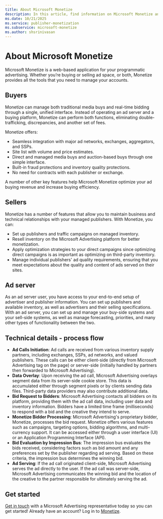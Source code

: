```yaml
---
title: About Microsoft Monetize
description: In this article, find information on Microsoft Monetize and its features along with technical details.
ms.date: 10/21/2025
ms.service: publisher-monetization
ms.subservice: microsoft-monetize
ms.author: shsrinivasan
---
```


# About Microsoft Monetize

Microsoft Monetize is a web-based application for your programmatic advertising. Whether you’re buying or selling ad space, or both, Monetize provides all the tools that you need to manage your accounts.

## Buyers

Monetize can manage both traditional media buys and real-time bidding through a single, unified interface. Instead of operating an ad server and a buying platform, Monetize can perform both functions, eliminating double-trafficking, discrepancies, and another set of fees.

Monetize offers:

- Seamless integration with major ad networks, exchanges, aggregators, and SSPs.
- Site list with volume and price estimates.
- Direct and managed media buys and auction-based buys through one simple interface.
- Built-in fraud protections and inventory quality protections.
- No need for contracts with each publisher or exchange.

A number of other key features help Microsoft Monetize optimize your ad buying revenue and increase buying efficiency.

## Sellers

Monetize has a number of features that allow you to maintain business and technical relationships with your managed publishers. With Monetize, you can:

- Set up publishers and traffic campaigns on managed inventory.
- Resell inventory on the Microsoft Advertising platform for better monetization.
- Apply optimization strategies to your direct campaigns since optimizing direct campaigns is as important as optimizing on third-party inventory.
- Manage individual publishers' ad quality requirements, ensuring that you meet expectations about the quality and content of ads served on their sites.

## Ad server

As an ad server user, you have access to your end-to-end setup of advertiser and publisher information. You can set up publishers and available inventory, as well as advertisers and their selling specifications. With an ad server, you can set up and manage your buy-side systems and your sell-side systems, as well as manage forecasting, priorities, and many other types of functionality between the two.

## Technical details - process flow

- **Ad Calls Initiation**: Ad calls are received from various inventory supply partners, including exchanges, SSPs, ad networks, and valued publishers. These calls can be either client-side (directly from Microsoft Advertising tag on the page) or server-side (initially handled by partners then forwarded to Microsoft Advertising).
- **Data Overlay**: Upon receiving the ad call, Microsoft Advertising overlays segment data from its server-side cookie store. This data is accumulated either through segment pixels or by clients sending data files. Third-party data providers may also contribute additional data.
- **Bid Request to Bidders**: Microsoft Advertising contacts all bidders on its platform, providing them with the ad call data, including user data and inventory information. Bidders have a limited time frame (milliseconds) to respond with a bid and the creative they intend to serve.
- **Monetize Bidder Processing**: Microsoft Advertising's proprietary bidder, Monetize, processes the bid request. Monetize offers various features such as campaigns, targeting options, bidding algorithms, and multi-currency support. It can be accessed either through a user interface (UI) or an Application Programming Interface (API).
- **Bid Evaluation by Impression Bus**: The impression bus evaluates the bids received, considering factors such as bid amount and any preferences set by the publisher regarding ad serving. Based on these criteria, the impression bus determines the winning bid.
- **Ad Serving**: If the ad call originated client-side, Microsoft Advertising serves the ad directly to the user. If the ad call was server-side, Microsoft Advertising communicates the winning bid and the location of the creative to the partner responsible for ultimately serving the ad.

## Get started

[Get in touch](https://about.ads.microsoft.com/en-us/solutions/xandr/contact-xandr) with a Microsoft Advertising representative today so you can get started! Already have an account? Log in to [Monetize](https://monetize.xandr.com/login).

